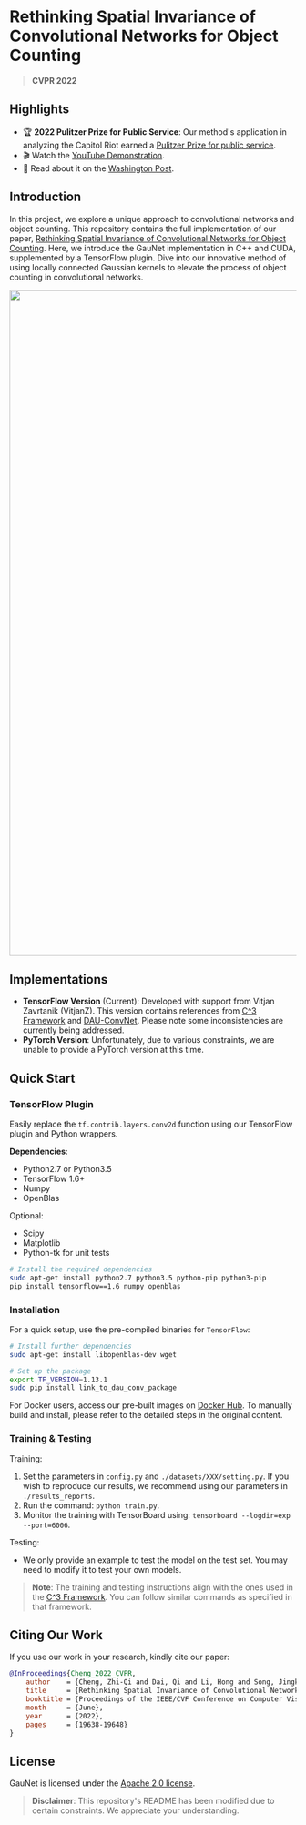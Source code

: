 # **Rethinking Spatial Invariance of Convolutional Networks for Object Counting**
> **CVPR 2022** 

## Highlights

- 🏆 **2022 Pulitzer Prize for Public Service**: Our method's application in analyzing the Capitol Riot earned a [Pulitzer Prize for public service](https://www.pulitzer.org/prize-winners-by-year). 
- 🎬 Watch the [YouTube Demonstration](https://www.youtube.com/watch?v=WiZ51V5M0C8&ab_channel=Zhi-QiCheng).
- 📰 Read about it on the [Washington Post](https://www.washingtonpost.com/investigations/interactive/2021/dc-police-records-capitol-riot/).

## Introduction

In this project, we explore a unique approach to convolutional networks and object counting. This repository contains the full implementation of our paper, [Rethinking Spatial Invariance of Convolutional Networks for Object Counting](https://arxiv.org/pdf/2206.05253.pdf). Here, we introduce the GauNet implementation in C++ and CUDA, supplemented by a TensorFlow plugin. Dive into our innovative method of using locally connected Gaussian kernels to elevate the process of object counting in convolutional networks.

<p align="center">
  <img width="1170" alt="image" src="https://github.com/zhiqic/Rethinking-Counting/assets/65300431/2aea7e32-5d7e-4514-a321-8fbb2facb6ea">
</p>

## Implementations

- **TensorFlow Version** (Current): Developed with support from Vitjan Zavrtanik (VitjanZ). This version contains references from [C^3 Framework](https://github.com/gjy3035/C-3-Framework) and [DAU-ConvNet](https://github.com/skokec/DAU-ConvNet). Please note some inconsistencies are currently being addressed.
- **PyTorch Version**: Unfortunately, due to various constraints, we are unable to provide a PyTorch version at this time.

## Quick Start

### TensorFlow Plugin

Easily replace the `tf.contrib.layers.conv2d` function using our TensorFlow plugin and Python wrappers.

**Dependencies**:
- Python2.7 or Python3.5
- TensorFlow 1.6+
- Numpy
- OpenBlas

Optional:
- Scipy
- Matplotlib
- Python-tk for unit tests

```bash
# Install the required dependencies
sudo apt-get install python2.7 python3.5 python-pip python3-pip
pip install tensorflow==1.6 numpy openblas
```

### Installation

For a quick setup, use the pre-compiled binaries for `TensorFlow`:

```bash
# Install further dependencies
sudo apt-get install libopenblas-dev wget

# Set up the package
export TF_VERSION=1.13.1
sudo pip install link_to_dau_conv_package
```

For Docker users, access our pre-built images on [Docker Hub](https://hub.docker.com/r/skokec/dau-convnet). To manually build and install, please refer to the detailed steps in the original content.

### Training & Testing

Training:

1. Set the parameters in `config.py` and `./datasets/XXX/setting.py`. If you wish to reproduce our results, we recommend using our parameters in `./results_reports`.
2. Run the command: `python train.py`.
3. Monitor the training with TensorBoard using: `tensorboard --logdir=exp --port=6006`.

Testing:

- We only provide an example to test the model on the test set. You may need to modify it to test your own models.

> **Note**: The training and testing instructions align with the ones used in the [C^3 Framework](https://github.com/gjy3035/C-3-Framework). You can follow similar commands as specified in that framework.

## Citing Our Work

If you use our work in your research, kindly cite our paper:

```bibtex
@InProceedings{Cheng_2022_CVPR,
    author    = {Cheng, Zhi-Qi and Dai, Qi and Li, Hong and Song, Jingkuan and Wu, Xiao and Hauptmann, Alexander G.},
    title     = {Rethinking Spatial Invariance of Convolutional Networks for Object Counting},
    booktitle = {Proceedings of the IEEE/CVF Conference on Computer Vision and Pattern Recognition},
    month     = {June},
    year      = {2022},
    pages     = {19638-19648}
}
```

## License

GauNet is licensed under the [Apache 2.0 license](LICENSE.md).

> **Disclaimer**: This repository's README has been modified due to certain constraints. We appreciate your understanding.

